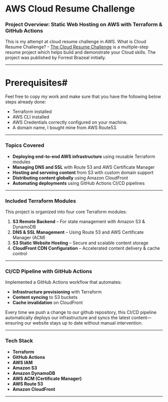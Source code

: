# AWS Cloud Resume Challenge

### **Project Overview: Static Web Hosting on AWS with Terraform & GitHub Actions**

This is my attempt at cloud resume challenge in AWS.
What is Cloud Resume Challenge? - [The Cloud Resume Challenge](https://cloudresumechallenge.dev/) is a multiple-step resume project which helps build and demonstrate your Cloud skills. The project was published by Forrest Brazeal initially.

---
# **Prerequisites**#

Feel free to copy my work and make sure that you have the following below steps already done:

* Terraform installed
* AWS CLI installed
* AWS Credentials correctly configured on your machine.
* A domain name, I bought mine from AWS Route53.

---

### **Topics Covered**

* **Deploying end-to-end AWS infrastructure** using reusable Terraform modules
* **Managing DNS and SSL** with Route 53 and AWS Certificate Manager
* **Hosting and serveing content** from S3 with custom domain support
* **Distributing content globally** using Amazon CloudFront
* **Automating deployments** using GitHub Actions CI/CD pipelines

---

### **Included Terraform Modules**

This project is organized into four core Terraform modules:

1. **S3 Remote Backend** – For state management with Amazon S3 & DynamoDB
2. **DNS & SSL Management** – Using Route 53 and AWS Certificate Manager (ACM)
3. **S3 Static Website Hosting** – Secure and scalable content storage
4. **CloudFront CDN Configuration** – Accelerated content delivery & cache control

---

### **CI/CD Pipeline with GitHub Actions**

Implemented a GitHub Actions workflow that automates:

* **Infrastructure provisioning** with Terraform
* **Content syncing** to S3 buckets
* **Cache invalidation** on CloudFront

Every time we push a change to our github repository, this CI/CD pipeline automatically deploys our infrastructure and syncs the latest content—ensuring our website stays up to date without manual intervention.

---

### **Tech Stack**

* **Terraform**
* **GitHub Actions**
* **AWS IAM**
* **Amazon S3**
* **Amazon DynamoDB**
* **AWS ACM (Certificate Manager)**
* **AWS Route 53**
* **Amazon CloudFront**

---


